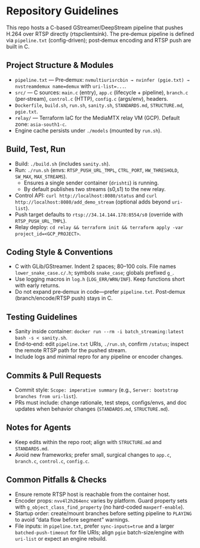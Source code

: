 # Repository Guidelines

This repo hosts a C-based GStreamer/DeepStream pipeline that pushes H.264 over RTSP directly (rtspclientsink). The pre‑demux pipeline is defined via `pipeline.txt` (config-driven); post‑demux encoding and RTSP push are built in C.

## Project Structure & Modules
- `pipeline.txt` — Pre‑demux: `nvmultiurisrcbin → nvinfer (pgie.txt) → nvstreamdemux name=demux` with `uri-list=...`.
- `src/` — C sources: `main.c` (entry), `app.c` (lifecycle + pipeline), `branch.c` (per‑stream), `control.c` (HTTP), `config.c` (args/env), headers.
- `Dockerfile`, `build.sh`, `run.sh`, `sanity.sh`, `STANDARDS.md`, `STRUCTURE.md`, `pgie.txt`.
- `relay/` — Terraform IaC for the MediaMTX relay VM (GCP). Default zone: `asia-south1-c`.
- Engine cache persists under `./models` (mounted by `run.sh`).

## Build, Test, Run
- Build: `./build.sh` (includes `sanity.sh`).
- Run: `./run.sh` (envs: `RTSP_PUSH_URL_TMPL`, `CTRL_PORT`, `HW_THRESHOLD`, `SW_MAX`, `MAX_STREAMS`).
  - Ensures a single sender container (`drishti`) is running.
  - By default publishes two streams (s0,s1) to the new relay.
- Control API: `curl http://localhost:8080/status` and `curl http://localhost:8080/add_demo_stream` (optional adds beyond `uri-list`).
- Push target defaults to `rtsp://34.14.144.178:8554/s0` (override with `RTSP_PUSH_URL_TMPL`).
- Relay deploy: `cd relay && terraform init && terraform apply -var project_id=<GCP_PROJECT>`.

## Coding Style & Conventions
- C with GLib/GStreamer. Indent 2 spaces; 80–100 cols. File names `lower_snake_case.c/.h`; symbols `snake_case`; globals prefixed `g_`.
- Use logging macros in `log.h` (`LOG_ERR/WRN/INF`). Keep functions short with early returns.
- Do not expand pre‑demux in code—prefer `pipeline.txt`. Post‑demux (branch/encode/RTSP push) stays in C.

## Testing Guidelines
- Sanity inside container: `docker run --rm -i batch_streaming:latest bash -s < sanity.sh`.
- End‑to‑end: edit `pipeline.txt` URIs, `./run.sh`, confirm `/status`; inspect the remote RTSP path for the pushed stream.
- Include logs and minimal repro for any pipeline or encoder changes.

## Commits & Pull Requests
- Commit style: `Scope: imperative summary` (e.g., `Server: bootstrap branches from uri-list`).
- PRs must include: change rationale, test steps, configs/envs, and doc updates when behavior changes (`STANDARDS.md`, `STRUCTURE.md`).

## Notes for Agents
- Keep edits within the repo root; align with `STRUCTURE.md` and `STANDARDS.md`.
- Avoid new frameworks; prefer small, surgical changes to `app.c`, `branch.c`, `control.c`, `config.c`.

## Common Pitfalls & Checks
- Ensure remote RTSP host is reachable from the container host.
- Encoder props: `nvv4l2h264enc` varies by platform. Guard property sets with `g_object_class_find_property` (no hard-coded `maxperf-enable`).
- Startup order: create/mount branches before setting pipeline to `PLAYING` to avoid “data flow before segment” warnings.
- File inputs: in `pipeline.txt`, prefer `sync-inputs=true` and a larger `batched-push-timeout` for file URIs; align `pgie` batch-size/engine with `uri-list` or expect an engine rebuild.
